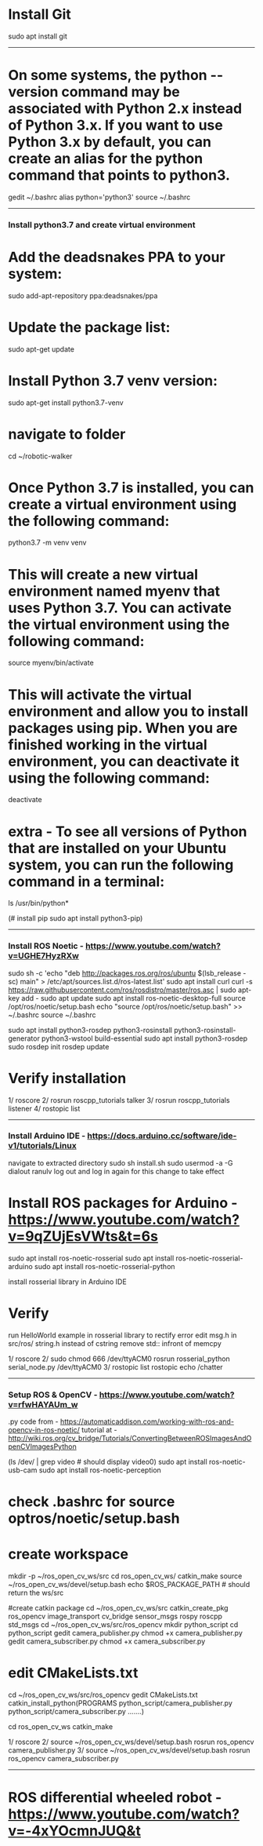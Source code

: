 # Install Git
sudo apt install git

-----------------------------------------------------------------------------------------------
# On some systems, the python --version command may be associated with Python 2.x instead of Python 3.x.  If you want to use Python 3.x by default, you can create an alias for the python command that points to python3. 
gedit ~/.bashrc
alias python='python3'
source ~/.bashrc

-----------------------------------------------------------------------------------------------
### Install python3.7 and create virtual environment

# Add the deadsnakes PPA to your system:
sudo add-apt-repository ppa:deadsnakes/ppa

# Update the package list:
sudo apt-get update

# Install Python 3.7 venv version:
sudo apt-get install python3.7-venv

# navigate to folder
cd ~/robotic-walker

# Once Python 3.7 is installed, you can create a virtual environment using the following command:
python3.7 -m venv venv

# This will create a new virtual environment named myenv that uses Python 3.7. You can activate the virtual environment using the following command:
source myenv/bin/activate

# This will activate the virtual environment and allow you to install packages using pip. When you are finished working in the virtual environment, you can deactivate it using the following command:
deactivate

# extra - To see all versions of Python that are installed on your Ubuntu system, you can run the following command in a terminal:
ls /usr/bin/python*

(# install pip
sudo apt install python3-pip)

-----------------------------------------------------------------------------------------------
### Install ROS Noetic - https://www.youtube.com/watch?v=UGHE7HyzRXw

sudo sh -c 'echo "deb http://packages.ros.org/ros/ubuntu $(lsb_release -sc) main" > /etc/apt/sources.list.d/ros-latest.list'
sudo apt install curl
curl -s https://raw.githubusercontent.com/ros/rosdistro/master/ros.asc | sudo apt-key add -
sudo apt update
sudo apt install ros-noetic-desktop-full
source /opt/ros/noetic/setup.bash
echo "source /opt/ros/noetic/setup.bash" >> ~/.bashrc
source ~/.bashrc

sudo apt install python3-rosdep python3-rosinstall python3-rosinstall-generator python3-wstool build-essential
sudo apt install python3-rosdep
sudo rosdep init
rosdep update

# Verify installation
1/ roscore
2/ rosrun roscpp_tutorials talker
3/ rosrun roscpp_tutorials listener
4/ rostopic list

----------------------------------
### Install Arduino IDE - https://docs.arduino.cc/software/ide-v1/tutorials/Linux

navigate to extracted directory
sudo sh install.sh
sudo usermod -a -G dialout ranulv
log out and log in again for this change to take effect

# Install ROS packages for Arduino - https://www.youtube.com/watch?v=9qZUjEsVWts&t=6s

sudo apt install ros-noetic-rosserial
sudo apt install ros-noetic-rosserial-arduino
sudo apt install ros-noetic-rosserial-python

install rosserial library in Arduino IDE

# Verify
run HelloWorld example in rosserial library
to rectify error edit msg.h in src/ros/
string.h instead of cstring
remove std:: infront of memcpy

1/ roscore
2/ sudo chmod 666 /dev/ttyACM0
   rosrun rosserial_python serial_node.py /dev/ttyACM0
3/ rostopic list
   rostopic echo /chatter


-------------------------------------------------------------
### Setup ROS & OpenCV - https://www.youtube.com/watch?v=rfwHAYAUm_w
.py code from - https://automaticaddison.com/working-with-ros-and-opencv-in-ros-noetic/
tutorial at - http://wiki.ros.org/cv_bridge/Tutorials/ConvertingBetweenROSImagesAndOpenCVImagesPython

(ls /dev/ | grep video 			# should display video0)
sudo apt install ros-noetic-usb-cam
sudo apt install ros-noetic-perception

# check .bashrc for source optros/noetic/setup.bash

# create workspace
mkdir -p ~/ros_open_cv_ws/src
cd ros_open_cv_ws/
catkin_make
source ~/ros_open_cv_ws/devel/setup.bash
echo $ROS_PACKAGE_PATH 	# should return the ws/src

#create catkin package
cd ~/ros_open_cv_ws/src
catkin_create_pkg ros_opencv image_transport cv_bridge sensor_msgs rospy roscpp std_msgs
cd ~/ros_open_cv_ws/src/ros_opencv
mkdir python_script
cd python_script
gedit camera_publisher.py
chmod +x camera_publisher.py
gedit camera_subscriber.py
chmod +x camera_subscriber.py

# edit CMakeLists.txt
cd ~/ros_open_cv_ws/src/ros_opencv
gedit CMakeLists.txt
catkin_install_python(PROGRAMS
	python_script/camera_publisher.py
	python_script/camera_subscriber.py …….)

cd ros_open_cv_ws
catkin_make

1/ roscore
2/ source ~/ros_open_cv_ws/devel/setup.bash
   rosrun ros_opencv camera_publisher.py
3/ source ~/ros_open_cv_ws/devel/setup.bash
   rosrun ros_opencv camera_subscriber.py

-------------------------------------------------------
# ROS differential wheeled robot - https://www.youtube.com/watch?v=-4xYOcmnJUQ&t

